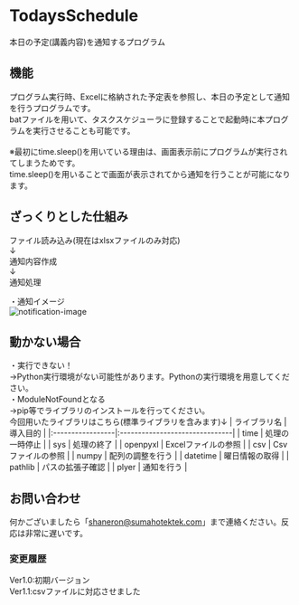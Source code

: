 # TodaysSchedule
本日の予定(講義内容)を通知するプログラム

## 機能
プログラム実行時、Excelに格納された予定表を参照し、本日の予定として通知を行うプログラムです。<br>
batファイルを用いて、タスクスケジューラに登録することで起動時に本プログラムを実行させることも可能です。<br>
<br>
※最初にtime.sleep()を用いている理由は、画面表示前にプログラムが実行されてしまうためです。<br>
time.sleep()を用いることで画面が表示されてから通知を行うことが可能になります。

## ざっくりとした仕組み<br>
ファイル読み込み(現在はxlsxファイルのみ対応)<br>
↓<br>
通知内容作成<br>
↓<br>
通知処理<br>

・通知イメージ<br>
![notification-image](https://user-images.githubusercontent.com/77985354/145711077-996db825-55e1-4821-97d6-94392ebb73ea.png)

## 動かない場合<br>
・実行できない！<br>
→Python実行環境がない可能性があります。Pythonの実行環境を用意してください。<br>
・ModuleNotFoundとなる<br>
→pip等でライブラリのインストールを行ってください。<br>
今回用いたライブラリはこちら(標準ライブラリを含みます)↓
| ライブラリ名     | 導入目的                       |
|:-----------------|:-------------------------------|
| time             | 処理の一時停止                 |
| sys              | 処理の終了                     |
| openpyxl         | Excelファイルの参照            |
| csv              | Csvファイルの参照              |
| numpy            | 配列の調整を行う               |
| datetime         | 曜日情報の取得                 |
| pathlib          | パスの拡張子確認               |
| plyer            | 通知を行う                     |

## お問い合わせ<br>
何かございましたら「shaneron@sumahotektek.com」まで連絡ください。反応は非常に遅いです。<br>

### 変更履歴<br>
Ver1.0:初期バージョン<br>
Ver1.1:csvファイルに対応させました<br>

